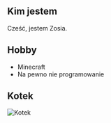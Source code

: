 ## Kim jestem
Cześć, jestem Zosia.

## Hobby
- Minecraft
- Na pewno nie programowanie

## Kotek
![Kotek](https://www.postallove.pl/var/plain_site/storage/images/pocztowki/sensus-collection/bad-cat/bad-cat/565429-33-eng-US/Bad-Cat_width400_3.jpg)